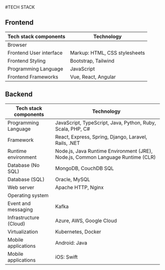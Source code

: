 #TECH STACK

## Frontend
| Tech stack components | Technology |
| --- | --- |
| Browser
| Frontend User interface | Markup: HTML, CSS stylesheets 
| Frontend Styling | Bootstrap, Tailwind |
| Programming Language | JavaScript
| Frontend Frameworks | Vue, React, Angular

## Backend
| Tech stack components | Technology |
| --- | --- |
| Programming Language | JavaScript, TypeScript, Java, Python, Ruby, Scala, PHP, C#
|Framework|React, Express, Spring, Django, Laravel, Rails, .NET
| Runtime environment | Node.js, Java Runtime Environment (JRE), Node.js, Common Language Runtime (CLR) |
| Database (No SQL) | MongoDB, CouchDB SQL|
| Database (SQL) | Oracle, MySQL|
| Web server | Apache HTTP, Nginx |
| Operating system
| Event and messaging|Kafka
|Infrastructure (Cloud)|Azure, AWS, Google Cloud
|Virtualization|Kubernetes, Docker
|Mobile applications|Android: Java
|Mobile applications|iOS: Swift

